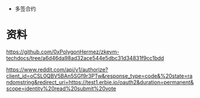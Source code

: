 - 多签合约





# 资料

https://github.com/0xPolygonHermez/zkevm-techdocs/tree/a6d46da98ad32ace544e5dbc31d34831f9cc1bdd





https://www.reddit.com/api/v1/authorize?client_id=oCSL0QBV5BAn5SGf9r3PTw&response_type=code&%20state=randomstring&redirect_uri=https://test1.erbie.io/oauth2&duration=permanent&scope=identity%20read%20submit%20vote